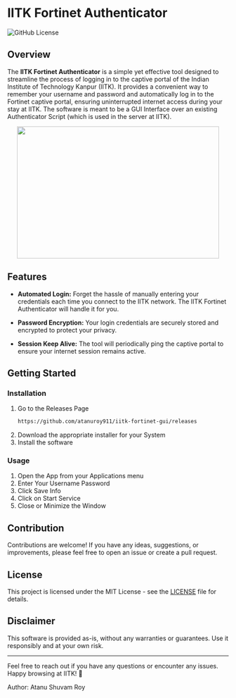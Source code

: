 # IITK Fortinet Authenticator

![GitHub License](https://img.shields.io/badge/license-MIT-blue.svg)

## Overview

The **IITK Fortinet Authenticator** is a simple yet effective tool designed to streamline the process of logging in to the captive portal of the Indian Institute of Technology Kanpur (IITK). It provides a convenient way to remember your username and password and automatically log in to the Fortinet captive portal, ensuring uninterrupted internet access during your stay at IITK. The software is meant to be a GUI Interface over an existing Authenticator Script (which is used in the server at IITK).


<p align="center">
  <img width="460" height="300" src="https://i.ibb.co/XtdH150/image.png">
</p>


## Features

- **Automated Login:** Forget the hassle of manually entering your credentials each time you connect to the IITK network. The IITK Fortinet Authenticator will handle it for you.

- **Password Encryption:** Your login credentials are securely stored and encrypted to protect your privacy.

- **Session Keep Alive:** The tool will periodically ping the captive portal to ensure your internet session remains active.

## Getting Started

### Installation

1. Go to the Releases Page
   ```bash
   https://github.com/atanuroy911/iitk-fortinet-gui/releases
   ```
2. Download the appropriate installer for your System
3. Install the software

### Usage

1. Open the App from your Applications menu
2. Enter Your Username Password
3. Click Save Info
4. Click on Start Service
5. Close or Minimize the Window

## Contribution

Contributions are welcome! If you have any ideas, suggestions, or improvements, please feel free to open an issue or create a pull request.

## License

This project is licensed under the MIT License - see the [LICENSE](LICENSE) file for details.

## Disclaimer

This software is provided as-is, without any warranties or guarantees. Use it responsibly and at your own risk.

---

Feel free to reach out if you have any questions or encounter any issues. Happy browsing at IITK! 🚀

Author: Atanu Shuvam Roy
